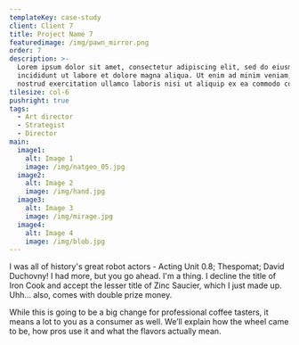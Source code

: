 ```yaml
---
templateKey: case-study
client: Client 7
title: Project Name 7
featuredimage: /img/pawn_mirror.png
order: 7
description: >-
  Lorem ipsum dolor sit amet, consectetur adipiscing elit, sed do eiusmod tempor
  incididunt ut labore et dolore magna aliqua. Ut enim ad minim veniam, quis
  nostrud exercitation ullamco laboris nisi ut aliquip ex ea commodo consequat.
tilesize: col-6
pushright: true
tags:
  - Art director
  - Strategist
  - Director
main:
  image1:
    alt: Image 1
    image: /img/natgeo_05.jpg
  image2:
    alt: Image 2
    image: /img/hand.jpg
  image3:
    alt: Image 3
    image: /img/mirage.jpg
  image4:
    alt: Image 4
    image: /img/blob.jpg
---
```

I was all of history's great robot actors - Acting Unit 0.8; Thespomat; David Duchovny! I had more, but you go ahead. I'm a thing. I decline the title of Iron Cook and accept the lesser title of Zinc Saucier, which I just made up. Uhh… also, comes with double prize money.

While this is going to be a big change for professional coffee tasters, it means a lot to you as a consumer as well. We’ll explain how the wheel came to be, how pros use it and what the flavors actually mean.

